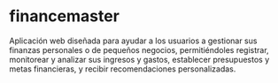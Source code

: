 # financemaster
Aplicación web diseñada para ayudar a los usuarios a gestionar sus finanzas personales o de pequeños negocios, permitiéndoles registrar, monitorear y analizar sus ingresos y gastos, establecer presupuestos y metas financieras, y recibir recomendaciones personalizadas.
